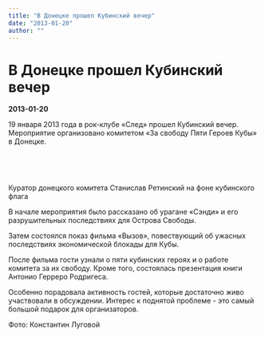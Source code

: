 ```yaml
---
title: "В Донецке прошел Кубинский вечер"
date: "2013-01-20"
author: ""
---
```


# В Донецке прошел Кубинский вечер

**2013-01-20** 

19 января 2013 года в рок-клубе «След» прошел Кубинский вечер.  Мероприятие организовано комитетом «За свободу Пяти Героев Кубы» в Донецке.

 



 



Куратор донецкого комитета Станислав Ретинский на фоне кубинского флага



В начале мероприятия было рассказано об урагане «Сэнди» и его разрушительных последствиях для Острова Свободы.



Затем состоялся показ фильма «Вызов», повествующий об ужасных последствиях экономической блокады для Кубы.



После фильма гости узнали о пяти кубинских героях и о работе комитета за их свободу. Кроме того, состоялась презентация книги Антонио Герреро Родригеса.

 Особенно порадовала активность гостей, которые достаточно живо участвовали в обсуждении. Интерес к поднятой проблеме - это самый большой подарок для организаторов.

Фото: Константин Луговой